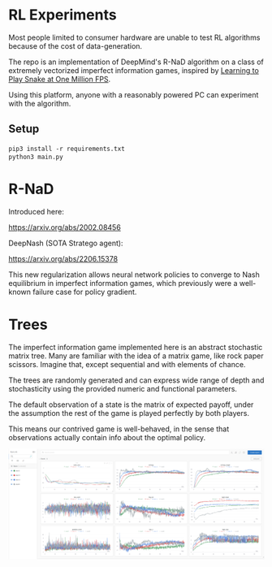 
# RL Experiments

Most people limited to consumer hardware are unable to test RL algorithms because of the cost of data-generation.

The repo is an implementation of DeepMind's R-NaD algorithm on a class of extremely vectorized imperfect information games, inspired by [Learning to Play Snake at One Million FPS](https://towardsdatascience.com/learning-to-play-snake-at-1-million-fps-4aae8d36d2f1).

Using this platform, anyone with a reasonably powered PC can experiment with the algorithm.

## Setup

    pip3 install -r requirements.txt
    python3 main.py

# R-NaD

Introduced here:

https://arxiv.org/abs/2002.08456

DeepNash (SOTA Stratego agent):

https://arxiv.org/abs/2206.15378

This new regularization allows neural network policies to converge to Nash equilibrium in imperfect information games, which previously were a well-known failure case for policy gradient.

# Trees

The imperfect information game implemented here is an abstract stochastic matrix tree. Many are familiar with the idea of a matrix game, like rock paper scissors. Imagine that, except sequential and with elements of chance.

The trees are randomly generated and can express wide range of depth and stochasticity using the provided numeric and functional parameters.

The default observation of a state is the matrix of expected payoff, under the assumption the rest of the game is played perfectly by both players.

This means our contrived game is well-behaved, in the sense that observations actually contain info about the optimal policy.


![Alt text](logs.png?raw=true "Title")